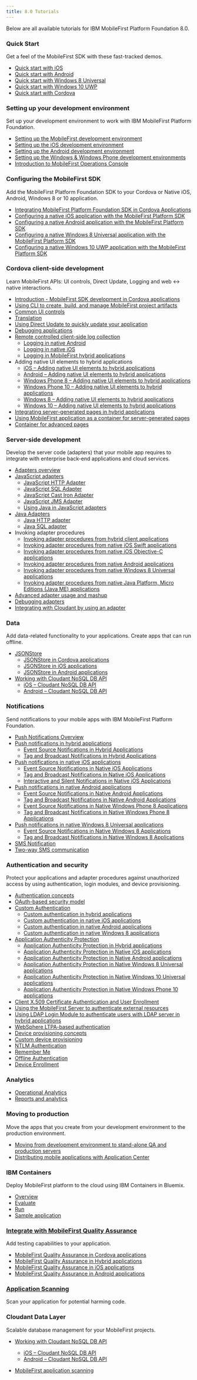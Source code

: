 ```yaml
---
title: 8.0 Tutorials
---
```

Below are all available tutorials for IBM MobileFirst Platform Foundation 8.0.

### Quick Start
Get a feel of the MobileFirst SDK with these fast-tracked demos.

* [Quick start with iOS](tutorials/en/foundation/8.0/quick-start/ios/)
* [Quick start with Android](tutorials/en/foundation/8.0/quick-start/android/)
* [Quick start with Windows 8 Universal](tutorials/en/foundation/8.0/quick-start/windows-8/)
* [Quick start with Windows 10 UWP](tutorials/en/foundation/8.0/quick-start/windows-10/)
* [Quick start with Cordova](tutorials/en/foundation/8.0/quick-start/cordova/)

### Setting up your development environment
Set up your development environment to work with IBM MobileFirst Platform Foundation.

* [Setting up the MobileFirst development environment](tutorials/en/foundation/8.0/setting-up-your-development-environment/setting-up-the-mobilefirst-development-environment/)
* [Setting up the iOS development environment](tutorials/en/foundation/8.0/setting-up-your-development-environment/setting-up-the-ios-development-environment/)
* [Setting up the Android development environment](tutorials/en/foundation/8.0/setting-up-your-development-environment/setting-up-the-android-development-environment/)
* [Setting up the Windows & Windows Phone development environments](tutorials/en/foundation/8.0/setting-up-your-development-environment/setting-up-the-windows-8-and-windows-10-development-environment/)
* [Introduction to MobileFirst Operations Console](tutorials/en/foundation/8.0/quick-start/introduction-to-mobilefirst-platform-operations-console/)

### Configuring the MobileFirst SDK
Add the MobileFirst Platform Foundation SDK to your Cordova or Native iOS, Android, Windows 8 or 10  application.

* [Integrating MobileFirst Platform Foundation SDK in Cordova Applications](tutorials/en/foundation/8.0/configuring-the-mfpf-sdk/integrating-mfpf-sdk/)
* [Configuring a native iOS application with the MobileFirst Platform SDK](tutorials/en/foundation/8.0/configuring-the-mfpf-sdk/configuring-a-native-ios-application-with-the-mfp-sdk/)
* [Configuring a native Android application with the MobileFirst Platform SDK](tutorials/en/foundation/8.0/configuring-the-mfpf-sdk/configuring-a-native-android-application-with-the-mfp-sdk/)
* [Configuring a native Windows 8 Universal application with the MobileFirst Platform SDK](tutorials/en/foundation/8.0/configuring-the-mfpf-sdk/configuring-a-native-windows-8-application-with-the-mfp-sdk/)
* [Configuring a native Windows 10 UWP application with the MobileFirst Platform SDK](tutorials/en/foundation/8.0/configuring-the-mfpf-sdk/configuring-a-native-windows-10-application-with-the-mfp-sdk/)

### Cordova client-side development
Learn MobileFirst APIs: UI controls, Direct Update, Logging and web &#8596; native interactions.

* [Introduction - MobileFirst SDK development in Cordova applications](tutorials/en/foundation/8.0/client-side-development-/intro-mfpf-cordova/)
* [Using CLI to create, build, and manage MobileFirst project artifacts](tutorials/en/foundation/8.0/cordova-client-side-development/updated-using-cli-to-create-build-and-manage-mobilefirst-project-artifacts/)
* [Common UI controls](tutorials/en/foundation/8.0/cordova-client-side-development/common-ui-controls/")
* [Translation](tutorials/en/foundation/8.0/cordova-client-side-development/translation/)
* [Using Direct Update to quickly update your application](tutorials/en/foundation/8.0/cordova-client-side-development/using-direct-update-to-quickly-update-your-application/)
* [Debugging applications](tutorials/en/foundation/8.0/cordova-client-side-development/debugging-applications/)
* [Remote controlled client-side log collection](tutorials/en/foundation/8.0/cordova-client-side-development/remote-controlled-client-side-log-collection/)
    * [Logging in native Android](tutorials/en/foundation/8.0/client-side-development-/remote-controlled-client-side-log-collection/logging-in-native-android/")
    * [Logging in native iOS](tutorials/en/foundation/8.0/cordova-client-side-development/remote-controlled-client-side-log-collection/logging-in-native-ios/)
    * [Logging in MobileFirst hybrid applications](tutorials/en/foundation/8.0/cordova-client-side-development/remote-controlled-client-side-log-collection/logging-in-hybrid-applications/)
* Adding native UI elements to hybrid applications
    * [iOS – Adding native UI elements to hybrid applications](tutorials/en/foundation/8.0/cordova-client-side-development/ios-adding-native-ui-elements-hybrid-applications/)
    * [Android – Adding native UI elements to hybrid applications](tutorials/en/foundation/8.0/cordova-client-side-development/android-adding-native-ui-elements-hybrid-applications/)
    * [Windows Phone 8 – Adding native UI elements to hybrid applications](tutorials/en/foundation/8.0/cordova-client-side-development/wp8-adding-native-ui-elements-hybrid-applications/)
    * [Windows Phone 10 – Adding native UI elements to hybrid applications](tutorials/en/foundation/8.0/cordova-client-side-development/wp10-adding-native-ui-elements-hybrid-applications/)
    * [Windows 8 – Adding native UI elements to hybrid applications](tutorials/en/foundation/8.0/cordova-client-side-development/w8-adding-native-ui-elements-hybrid-applications/)
    * [Windows 10 – Adding native UI elements to hybrid applications](tutorials/en/foundation/8.0/cordova-client-side-development/w10-adding-native-ui-elements-hybrid-applications/)
* [Integrating server-generated pages in hybrid applications](tutorials/en/foundation/8.0/advanced-topics/integrating-server-generated-pages-hybrid-applications/)
* [Using MobileFirst application as a container for server-generated pages](tutorials/en/foundation/8.0/advanced-topics/using-a-mobilefirst-application-as-a-container-for-server-generated-pages/)
* [Container for advanced pages](tutorials/en/foundation/8.0/advanced-topics/container-advanced-pages/)

### Server-side development
Develop the server code (adapters) that your mobile app requires to integrate with enterprise back-end applications and cloud services.

* [Adapters overview](tutorials/en/foundation/8.0/server-side-development/adapters-overview/)
* [JavaScript adapters](tutorials/en/foundation/8.0/server-side-development/javascript-adapters/)
    * [JavaScript HTTP Adapter](tutorials/en/foundation/8.0/server-side-development/javascript-adapters/js-http-adapter/)
    * [JavaScript SQL Adapter](tutorials/en/foundation/8.0/server-side-development/javascript-adapters/js-sql-adapter/)
    * [JavaScript Cast Iron Adapter](tutorials/en/foundation/8.0/server-side-development/javascript-adapters/js-cast-iron-adapter/)
    * [JavaScript JMS Adapter](tutorials/en/foundation/8.0/server-side-development/javascript-adapters/js-jms-adapter/)
    * [Using Java in JavaScript adapters](tutorials/en/foundation/8.0/server-side-development/javascript-adapters/using-java-adapters/)
* [Java Adapters](tutorials/en/foundation/8.0/server-side-development/java-adapters/)
    * [Java HTTP adapter](tutorials/en/foundation/8.0/server-side-development/java-adapters/java-http-adapter/)
    * [Java SQL adapter](tutorials/en/foundation/8.0/server-side-development/java-adapters/java-sql-adapter/)
* Invoking adapter procedures
    * [Invoking adapter procedures from hybrid client applications](tutorials/en/foundation/8.0/server-side-development/invoking-adapter-procedures-hybrid-client-applications/)
    * [Invoking adapter procedures from native iOS Swift applications](tutorials/en/foundation/8.0/server-side-development/invoking-adapter-procedures-native-ios-swift-applications/)
    * [Invoking adapter procedures from native iOS Objective-C applications](tutorials/en/foundation/8.0/server-side-development/invoking-adapter-procedures-native-ios-applications/)
    * [Invoking adapter procedures from native Android applications](tutorials/en/foundation/8.0/server-side-development/invoking-adapter-procedures-native-android-applications/)
    * [Invoking adapter procedures from native Windows 8 Universal applications](tutorials/en/foundation/8.0/server-side-development/invoking-adapter-procedures-native-windows-8-applications/)
    * [Invoking adapter procedures from native Java Platform, Micro Editions (Java ME) applications](tutorials/en/foundation/8.0/server-side-development/invoking-adapter-procedures-native-java-platform-micro-editions-java-applications/)
* [Advanced adapter usage and mashup](tutorials/en/foundation/8.0/server-side-development/advanced-adapter-usage-mashup/)
* [Debugging adapters](tutorials/en/foundation/8.0/server-side-development/debugging-adapters/)
* [Integrating with Cloudant by using an adapter](tutorials/en/foundation/8.0/server-side-development/cloudant/)

### Data
Add data-related functionality to your applications. Create apps that can run offline.

* [JSONStore](tutorials/en/foundation/8.0/data/jsonstore/)
    * [JSONStore in Cordova applications](tutorials/en/foundation/8.0/data/jsonstore/jsonstore-javascript-api/)
	* [JSONStore in iOS applications](tutorials/en/foundation/8.0/data/jsonstore/jsonstore-objective-c-api/)
	* [JSONStore in Android applications](tutorials/en/foundation/8.0/data/jsonstore/jsonstore-java-api/)
* [Working with Cloudant NoSQL DB API](tutorials/en/foundation/8.0/data/working-with-cloudant-nosql-db-api/)
	* [iOS – Cloudant NoSQL DB API](tutorials/en/foundation/8.0/data/working-with-cloudant-nosql-db-api/ios/)
	* [Android – Cloudant NoSQL DB API](tutorials/en/foundation/8.0/data/working-with-cloudant-nosql-db-api/android/)

### Notifications
Send notifications to your mobile apps with IBM MobileFirst Platform Foundation.

* [Push Notifications Overview](tutorials/en/foundation/8.0/notifications/push-notifications-overview/)
* [Push notifications in hybrid applications](tutorials/en/foundation/8.0/notifications/push-notifications-overview/push-notifications-in-hybrid-applications/)
    * [Event Source Notifications in Hybrid Applications](tutorials/en/foundation/8.0/notifications/push-notifications-overview/push-notifications-in-hybrid-applications/event-source/)
    * [Tag and Broadcast Notifications in Hybrid Applications](tutorials/en/foundation/8.0/notifications/push-notifications-overview/push-notifications-in-hybrid-applications/tag-based/)
* [Push notifications in native iOS applications](tutorials/en/foundation/8.0/notifications/push-notifications-overview/push-notifications-in-native-ios-applications/)
    * [Event Source Notifications in Native iOS Applications](tutorials/en/foundation/8.0/notifications/push-notifications-overview/push-notifications-in-native-ios-applications/event-source/)
	* [Tag and Broadcast Notifications in Native iOS Applications](tutorials/en/foundation/8.0/notifications/push-notifications-overview/push-notifications-in-native-ios-applications/tag-based/)
	* [Interactive and Silent Notifications in Native iOS Applications](tutorials/en/foundation/8.0/notifications/push-notifications-overview/push-notifications-in-native-ios-applications/interactive-and-silent/)
* [Push notifications in native Android applications](tutorials/en/foundation/8.0/notifications/push-notifications-overview/push-notifications-in-native-android-applications/)
    * [Event Source Notifications in Native Android Applications](tutorials/en/foundation/8.0/notifications/push-notifications-overview/push-notifications-in-native-android-applications/event-source/)
	* [Tag and Broadcast Notifications in Native Android Applications](tutorials/en/foundation/8.0/notifications/push-notifications-overview/push-notifications-in-native-android-applications/tag-based/)
    * [Event Source Notifications in Native Windows Phone 8 Applications](tutorials/en/foundation/8.0/notifications/push-notifications-overview/push-notifications-in-native-windows-phone-8-applications/event-source/)
	* [Tag and Broadcast Notifications in Native Windows Phone 8 Applications](tutorials/en/foundation/8.0/notifications/push-notifications-overview/push-notifications-in-native-windows-phone-8-applications/tag-based/)
* [Push notifications in native Windows 8 Universal applications](tutorials/en/foundation/8.0/notifications/push-notifications-overview/push-notifications-in-native-windows-8-applications/)
	* [Event Source Notifications in Native Windows 8 Applications](tutorials/en/foundation/8.0/notifications/push-notifications-overview/push-notifications-in-native-windows-8-applications/event-source/)
	* [Tag and Broadcast Notifications in Native Windows 8 Applications](tutorials/en/foundation/8.0/notifications/push-notifications-overview/push-notifications-in-native-windows-8-applications/tag-based/)
* [SMS Notification](tutorials/en/foundation/8.0/notifications/sms-notifications/)
* [Two-way SMS communication](tutorials/en/foundation/8.0/notifications/two-way-sms-communication/)

### Authentication and security
Protect your applications and adapter procedures against unauthorized access by using authentication, login modules, and device provisioning.

* [Authentication concepts](tutorials/en/foundation/8.0/authentication-and-security/authentication-concepts/)
* [OAuth-based security model](tutorials/en/foundation/8.0/authentication-and-security/authentication-concepts/oauth-based-security-model/)
* [Custom Authentication](tutorials/en/foundation/8.0/authentication-and-security/custom-authentication/)
	* [Custom authentication in hybrid applications](tutorials/en/foundation/8.0/authentication-and-security/custom-authentication/custom-authentication-hybrid-applications/)
	* [ Custom authentication in native iOS applications](tutorials/en/foundation/8.0/authentication-and-security/custom-authentication/custom-authentication-native-ios-applications/)
	* [Custom authentication in native Android applications](tutorials/en/foundation/8.0/authentication-and-security/custom-authentication/custom-authentication-in-native-android-applications/)
	* [Custom authentication in native Windows 8 applications](tutorials/en/foundation/8.0/authentication-and-security/custom-authentication/custom-authentication-in-native-windows-8-applications/)
* [Application Authenticity Protection](tutorials/en/foundation/8.0/authentication-and-security/application-authenticity-protection/)
    * [Application Authenticity Protection in Hybrid applications](tutorials/en/foundation/8.0/authentication-and-security/application-authenticity-protection/application-authenticity-protection-hybrid-applications/)
	* [Application Authenticity Protection in Native iOS applications](tutorials/en/foundation/8.0/authentication-and-security/application-authenticity-protection/application-authenticity-protection-native-ios/)
	* [Application Authenticity Protection in Native Android applications](tutorials/en/foundation/8.0/authentication-and-security/application-authenticity-protection/application-authenticity-protection-native-android-applications/)
	* [Application Authenticity Protection in Native Windows 8 Universal applications](tutorials/en/foundation/8.0/authentication-and-security/application-authenticity-protection/application-authenticity-protection-in-native-windows-universal-applications/)
    * [Application Authenticity Protection in Native Windows 10 Universal applications](tutorials/en/foundation/8.0/authentication-and-security/application-authenticity-protection/application-authenticity-protection-in-native-windows-10-universal-applications/)
    * [Application Authenticity Protection in Native Windows Phone 10 applications](tutorials/en/foundation/8.0/authentication-and-security/application-authenticity-protection/application-authenticity-protection-in-native-windows-phone-10-applications/)
* [Client X.509 Certificate Authentication and User Enrollment](tutorials/en/foundation/8.0/authentication-and-security/client-x-509-certificate-authentication-user-enrollment/)
* [Using the MobileFirst Server to authenticate external resources](tutorials/en/foundation/8.0/authentication-and-security/using-mobilefirst-server-authenticate-external-resources/)
* [Using LDAP Login Module to authenticate users with LDAP server in hybrid applications](tutorials/en/foundation/8.0/authentication-and-security/using-ldap-login-module-to-authenticate-users-with-ldap-server-in-hybrid-applications/)
* [WebSphere LTPA-based authentication](tutorials/en/foundation/8.0/authentication-and-security/websphere-ltpa-based-authentication/)
* [Device provisioning concepts](tutorials/en/foundation/8.0/authentication-and-security/device-provisioning-concepts/)
* [Custom device provisioning](tutorials/en/foundation/8.0/authentication-and-security/custom-device-provisioning/)
* [NTLM Authentication](tutorials/en/foundation/8.0/authentication-and-security/ntlm-authentication/)
* [Remember Me](tutorials/en/foundation/8.0/advanced-topics/remember-me/)
* [Offline Authentication](tutorials/en/foundation/8.0/advanced-topics/offline-authentication/)
* [Device Enrollment](tutorials/en/foundation/8.0/advanced-topics/device-enrollment/)

### Analytics

* [Operational Analytics](tutorials/en/foundation/8.0/analytics/operational-analytics/)
* [Reports and analytics](tutorials/en/foundation/8.0/analytics/reports-analytics/)

### Moving to production
Move the apps that you create from your development environment to the production environment.

* [Moving from development environment to stand-alone QA and production servers](tutorials/en/foundation/8.0/moving-to-production/moving-development-environment-stand-alone-qa-production-servers/)
* [Distributing mobile applications with Application Center](tutorials/en/foundation/8.0/moving-to-production/distributing-mobile-applications-with-application-center/)

### IBM Containers
Deploy MobileFirst platform to the cloud using IBM Containers in Bluemix.

* [Overview](tutorials/en/foundation/8.0/ibm-containers/)
* [Evaluate](tutorials/en/foundation/8.0/ibm-containers/evaluate/)
* [Run](tutorials/en/foundation/8.0/ibm-containers/run/)
* [Sample application](tutorials/en/foundation/8.0/ibm-containers/sample-app/)

### [Integrate with MobileFirst Quality Assurance]({{site.baseurl}}/tutorials/en/quality-assurance/8tutorials/en/foundation/8.0/overview)
Add testing capabilities to your application.

* [MobileFirst Quality Assurance in Cordova applications]({{site.baseurl}}/tutorials/en/quality-assurance/8tutorials/en/foundation/8.0/cordova/)
* [MobileFirst Quality Assurance in Hybrid applications]({{site.baseurl}}/tutorials/en/quality-assurance/8tutorials/en/foundation/8.0/hybrid/)
* [MobileFirst Quality Assurance in iOS applications]({{site.baseurl}}/tutorials/en/quality-assurance/8tutorials/en/foundation/8.0/ios/)
* [MobileFirst Quality Assurance in Android applications]({{site.baseurl}}/tutorials/en/quality-assurance/8tutorials/en/foundation/8.0/android/)

### [Application Scanning]({{site.baseurl}}/tutorials/en/application-scanning)
Scan your application for potential harming code.

### Cloudant Data Layer
Scalable database management for your MobileFirst projects.

* [Working with Cloudant NoSQL DB API](tutorials/en/foundation/8.0/data/working-with-cloudant-nosql-db-api/)
	* [iOS – Cloudant NoSQL DB API](tutorials/en/foundation/8.0/data/working-with-cloudant-nosql-db-api/ios/)
	* [Android – Cloudant NoSQL DB API](tutorials/en/foundation/8.0/data/working-with-cloudant-nosql-db-api/android/)

* [MobileFirst application scanning]({{site.baseurl}}/tutorials/en/application-scanning/)